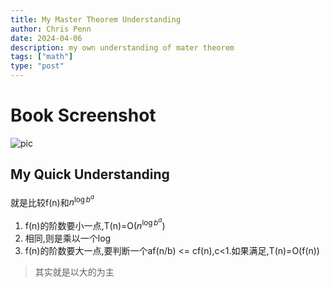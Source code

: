 ```yaml
---
title: My Master Theorem Understanding
author: Chris Penn
date: 2024-04-06
description: my own understanding of mater theorem
tags: ["math"]
type: "post"
---
```


# Book Screenshot

![pic](/img/master-theorem.png ) 

## My Quick Understanding

就是比较f(n)和$n^{\log{b^a}}$

1. f(n)的阶数要小一点,T(n)=O($n^{\log{b^a}}$)
2. 相同,则是乘以一个log
3. f(n)的阶数要大一点,要判断一个af(n/b) <= cf(n),c<1.如果满足,T(n)=O(f(n))

> 其实就是以大的为主
